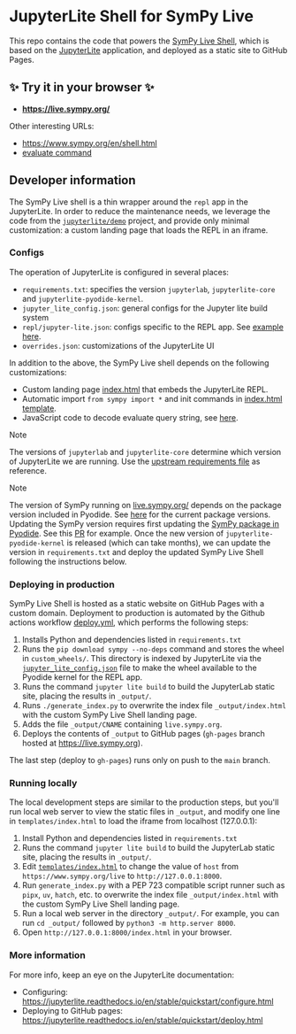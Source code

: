 # JupyterLite Shell for SymPy Live 

This repo contains the code that powers the [SymPy Live Shell](https://live.sympy.org/),
which is based on the [JupyterLite](https://jupyterlite.readthedocs.io) application,
and deployed as a static site to GitHub Pages.


## ✨ Try it in your browser ✨

- **https://live.sympy.org/**

Other interesting URLs:
- https://www.sympy.org/en/shell.html
- [evaluate command](https://www.sympy.org/en/shell.html?evaluate=diff(sin(x)%2C%20x)%0A%23--%0A)



## Developer information

The SymPy Live shell is a thin wrapper around the `repl` app in the JupyterLite.
In order to reduce the maintenance needs,
we leverage the code from the [`jupyterlite/demo`](https://github.com/jupyterlite/demo) project,
and provide only minimal customization: a custom landing page that loads the REPL in an iframe.


### Configs

The operation of JupyterLite is configured in several places:
- `requirements.txt`: specifies the version `jupyterlab`, `jupyterlite-core` and `jupyterlite-pyodide-kernel`.
- `jupyter_lite_config.json`: general configs for the Jupyter lite build system
- `repl/jupyter-lite.json`: configs specific to the REPL app. See [example here](https://github.com/ivanistheone/live/blob/357e60a228b43ac28ef835953d00f4495a429d78/repl/jupyter-lite.json).
- `overrides.json`: customizations of the JupyterLite UI

In addition to the above, the SymPy Live shell depends on the following customizations:
- Custom landing page [index.html](https://github.com/sympy/live/blob/main/templates/index.html) that embeds the JupyterLite REPL.
- Automatic import `from sympy import *` and init commands in [index.html template](https://github.com/sympy/live/blob/main/templates/index.html#L6-L11).
- JavaScript code to decode evaluate query string, see [here](https://github.com/sympy/live/blob/main/templates/index.html#L49-L56).

> [!NOTE]
> The versions of `jupyterlab` and `jupyterlite-core` determine which version of JupyterLite we are running.
> Use the [upstream requirements file](https://github.com/jupyterlite/demo/blob/main/requirements.txt) as reference.

> [!NOTE]
> The version of SymPy running on [live.sympy.org/](https://live.sympy.org/) depends on the package version included in Pyodide.
> See [here](https://pyodide.org/en/stable/usage/packages-in-pyodide.html) for the current package versions.
> Updating the SymPy version requires first updating the [SymPy package in Pyodide](https://github.com/pyodide/pyodide/tree/main/packages/sympy).
> See this [PR](https://github.com/pyodide/pyodide/pull/5098) for example. 
> Once the new version of `jupyterlite-pyodide-kernel` is released (which can take months),
> we can update the version in `requirements.txt` and deploy the updated SymPy Live Shell following the instructions below.



### Deploying in production

SymPy Live Shell is hosted as a static website on GitHub Pages with a custom domain.
Deployment to production is automated by the Github actions workflow [deploy.yml](https://github.com/sympy/live/blob/main/.github/workflows/deploy.yml),
which performs the following steps:

 1. Installs Python and dependencies listed in `requirements.txt`
 2. Runs the `pip download sympy --no-deps` command and stores the wheel in `custom_wheels/`. This directory is indexed by JupyterLite via the [`jupyter_lite_config.json`](jupyter_lite_config.json) file to make the wheel available to the Pyodide kernel
    for the REPL app.
 3. Runs the command `jupyter lite build` to build the JupyterLab static site, placing the results in `_output/`.
 4. Runs `./generate_index.py` to overwrite the index file `_output/index.html` with the custom SymPy Live Shell landing page.
 5. Adds the file `_output/CNAME` containing `live.sympy.org`.
 6. Deploys the contents of `_output` to GitHub pages (`gh-pages` branch hosted at https://live.sympy.org).

The last step (deploy to `gh-pages`) runs only on push to the `main` branch.


### Running locally

The local development steps are similar to the production steps,
but you'll run local web server to view the static files in `_output`,
and modify one line in `templates/index.html` to load the iframe from localhost (127.0.0.1):

 1. Install Python and dependencies listed in `requirements.txt`
 2. Runs the command `jupyter lite build` to build the JupyterLab static site, placing the results in `_output/`.
 3. Edit [`templates/index.html`](https://github.com/sympy/live/blob/main/templates/index.html#L3)
    to change the value of `host` from `https://www.sympy.org/live` to `http://127.0.0.1:8000`.
 5. Run `generate_index.py` with a PEP 723 compatible script runner such as `pipx`, `uv`, `hatch`, etc. to overwrite the index file `_output/index.html` with the custom SymPy Live Shell landing page.
 6. Run a local web server in the directory `_output/`. For example, you can run `cd _output/` followed by `python3 -m http.server 8000`.
 7. Open `http://127.0.0.1:8000/index.html` in your browser.



### More information

For more info, keep an eye on the JupyterLite documentation:

- Configuring: https://jupyterlite.readthedocs.io/en/stable/quickstart/configure.html
- Deploying to GitHub pages: https://jupyterlite.readthedocs.io/en/stable/quickstart/deploy.html

